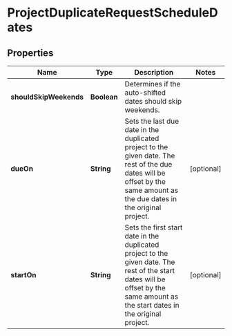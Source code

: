 # ProjectDuplicateRequestScheduleDates

## Properties
Name | Type | Description | Notes
------------ | ------------- | ------------- | -------------
**shouldSkipWeekends** | **Boolean** | Determines if the auto-shifted dates should skip weekends. | 
**dueOn** | **String** | Sets the last due date in the duplicated project to the given date. The rest of the due dates will be offset by the same amount as the due dates in the original project. |  [optional]
**startOn** | **String** | Sets the first start date in the duplicated project to the given date. The rest of the start dates will be offset by the same amount as the start dates in the original project. |  [optional]
